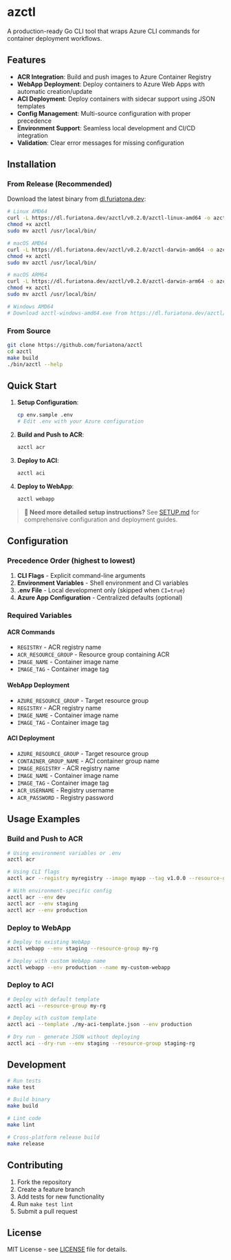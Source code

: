 # azctl

A production-ready Go CLI tool that wraps Azure CLI commands for container deployment workflows.

## Features

- **ACR Integration**: Build and push images to Azure Container Registry
- **WebApp Deployment**: Deploy containers to Azure Web Apps with automatic creation/update
- **ACI Deployment**: Deploy containers with sidecar support using JSON templates  
- **Config Management**: Multi-source configuration with proper precedence
- **Environment Support**: Seamless local development and CI/CD integration
- **Validation**: Clear error messages for missing configuration

## Installation

### From Release (Recommended)

Download the latest binary from [dl.furiatona.dev](https://dl.furiatona.dev/azctl/):

```bash
# Linux AMD64
curl -L https://dl.furiatona.dev/azctl/v0.2.0/azctl-linux-amd64 -o azctl
chmod +x azctl
sudo mv azctl /usr/local/bin/

# macOS AMD64
curl -L https://dl.furiatona.dev/azctl/v0.2.0/azctl-darwin-amd64 -o azctl
chmod +x azctl
sudo mv azctl /usr/local/bin/

# macOS ARM64
curl -L https://dl.furiatona.dev/azctl/v0.2.0/azctl-darwin-arm64 -o azctl
chmod +x azctl
sudo mv azctl /usr/local/bin/

# Windows AMD64
# Download azctl-windows-amd64.exe from https://dl.furiatona.dev/azctl/v0.2.0/
```

### From Source

```bash
git clone https://github.com/furiatona/azctl
cd azctl
make build
./bin/azctl --help
```

## Quick Start

1. **Setup Configuration**:
   ```bash
   cp env.sample .env
   # Edit .env with your Azure configuration
   ```

2. **Build and Push to ACR**:
   ```bash
   azctl acr
   ```

3. **Deploy to ACI**:
   ```bash
   azctl aci
   ```

4. **Deploy to WebApp**:
   ```bash
   azctl webapp
   ```

> **📖 Need more detailed setup instructions?** See [SETUP.md](SETUP.md) for comprehensive configuration and deployment guides.

## Configuration

### Precedence Order (highest to lowest)

1. **CLI Flags** - Explicit command-line arguments
2. **Environment Variables** - Shell environment and CI variables  
3. **.env File** - Local development only (skipped when `CI=true`)
4. **Azure App Configuration** - Centralized defaults (optional)

### Required Variables

#### ACR Commands
- `REGISTRY` - ACR registry name
- `ACR_RESOURCE_GROUP` - Resource group containing ACR
- `IMAGE_NAME` - Container image name  
- `IMAGE_TAG` - Container image tag

#### WebApp Deployment
- `AZURE_RESOURCE_GROUP` - Target resource group
- `REGISTRY` - ACR registry name
- `IMAGE_NAME` - Container image name
- `IMAGE_TAG` - Container image tag

#### ACI Deployment
- `AZURE_RESOURCE_GROUP` - Target resource group
- `CONTAINER_GROUP_NAME` - ACI container group name
- `IMAGE_REGISTRY` - ACR registry name
- `IMAGE_NAME` - Container image name
- `IMAGE_TAG` - Container image tag
- `ACR_USERNAME` - Registry username
- `ACR_PASSWORD` - Registry password

## Usage Examples

### Build and Push to ACR

```bash
# Using environment variables or .env
azctl acr

# Using CLI flags
azctl acr --registry myregistry --image myapp --tag v1.0.0 --resource-group my-rg

# With environment-specific config
azctl acr --env dev
azctl acr --env staging
azctl acr --env production
```

### Deploy to WebApp

```bash
# Deploy to existing WebApp
azctl webapp --env staging --resource-group my-rg

# Deploy with custom WebApp name
azctl webapp --env production --name my-custom-webapp
```

### Deploy to ACI

```bash
# Deploy with default template
azctl aci --resource-group my-rg

# Deploy with custom template  
azctl aci --template ./my-aci-template.json --env production

# Dry run - generate JSON without deploying
azctl aci --dry-run --env staging --resource-group staging-rg
```

## Development

```bash
# Run tests
make test

# Build binary
make build

# Lint code
make lint

# Cross-platform release build
make release
```

## Contributing

1. Fork the repository
2. Create a feature branch
3. Add tests for new functionality  
4. Run `make test lint` 
5. Submit a pull request

## License

MIT License - see [LICENSE](LICENSE) file for details.
